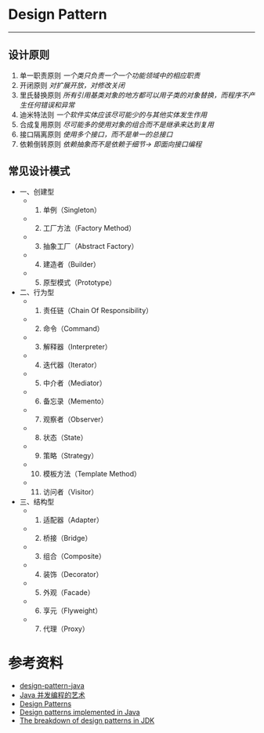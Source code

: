 
# Design Pattern
___

## 设计原则

1. 单一职责原则			*一个类只负责一个一个功能领域中的相应职责*
2. 开闭原则				*对扩展开放，对修改关闭*
3. 里氏替换原则			*所有引用基类对象的地方都可以用子类的对象替换，而程序不产生任何错误和异常*
4. 迪米特法则			*一个软件实体应该尽可能少的与其他实体发生作用*
5. 合成复用原则    		*尽可能多的使用对象的组合而不是继承来达到复用*
6. 接口隔离原则			*使用多个接口，而不是单一的总接口*
7. 依赖倒转原则			*依赖抽象而不是依赖于细节-> 即面向接口编程*



## 常见设计模式

<!-- GFM-TOC -->

* 一、创建型
    * 1. 单例（Singleton）
    * 2. 工厂方法（Factory Method）
    * 3. 抽象工厂（Abstract Factory）
    * 4. 建造者（Builder）
    * 5. 原型模式（Prototype）
* 二、行为型
    * 1. 责任链（Chain Of Responsibility）
    * 2. 命令（Command）
    * 3. 解释器（Interpreter）
    * 4. 迭代器（Iterator）
    * 5. 中介者（Mediator）
    * 6. 备忘录（Memento）
    * 7. 观察者（Observer）
    * 8. 状态（State）
    * 9. 策略（Strategy）
    * 10. 模板方法（Template Method）
    * 11. 访问者（Visitor）
* 三、结构型
    * 1. 适配器（Adapter）
    * 2. 桥接（Bridge）
    * 3. 组合（Composite）
    * 4. 装饰（Decorator）
    * 5. 外观（Facade）
    * 6. 享元（Flyweight）
    * 7. 代理（Proxy）

<!-- GFM-TOC -->


# 参考资料
- [design-pattern-java](https://legacy.gitbook.com/book/quanke/design-pattern-java/details)
- [Java 并发编程的艺术](http://ifeve.com/the-art-of-java-concurrency-program-1/)
- [Design Patterns](http://www.oodesign.com/)
- [Design patterns implemented in Java](http://java-design-patterns.com/)
- [The breakdown of design patterns in JDK](http://www.programering.com/a/MTNxAzMwATY.html)